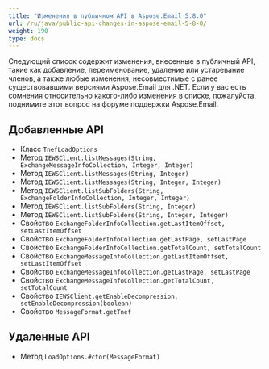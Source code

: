 ```yaml
---
title: "Изменения в публичном API в Aspose.Email 5.8.0"
url: /ru/java/public-api-changes-in-aspose-email-5-8-0/
weight: 190
type: docs
---
```


Следующий список содержит изменения, внесенные в публичный API, такие как добавление, переименование, удаление или устаревание членов, а также любые изменения, несовместимые с ранее существовавшими версиями Aspose.Email для .NET. Если у вас есть сомнения относительно какого-либо изменения в списке, пожалуйста, поднимите этот вопрос на форуме поддержки Aspose.Email.
## **Добавленные API**
- Класс `TnefLoadOptions`
- Метод `IEWSClient.listMessages(String, ExchangeMessageInfoCollection, Integer, Integer)`
- Метод `IEWSClient.listMessages(String, Integer)`
- Метод `IEWSClient.listMessages(String, Integer, Integer)`
- Метод `IEWSClient.listSubFolders(String, ExchangeFolderInfoCollection, Integer, Integer)`
- Метод `IEWSClient.listSubFolders(String, Integer)`
- Метод `IEWSClient.listSubFolders(String, Integer, Integer)`
- Свойство `ExchangeFolderInfoCollection.getLastItemOffset, setLastItemOffset`
- Свойство `ExchangeFolderInfoCollection.getLastPage, setLastPage`
- Свойство `ExchangeFolderInfoCollection.getTotalCount, setTotalCount`
- Свойство `ExchangeMessageInfoCollection.getLastItemOffset, setLastItemOffset`
- Свойство `ExchangeMessageInfoCollection.getLastPage, setLastPage`
- Свойство `ExchangeMessageInfoCollection.getTotalCount, setTotalCount`
- Свойство `IEWSClient.getEnableDecompression, setEnableDecompression(boolean)`
- Свойство `MessageFormat.getTnef`
## **Удаленные API**
- Метод `LoadOptions.#ctor(MessageFormat)`